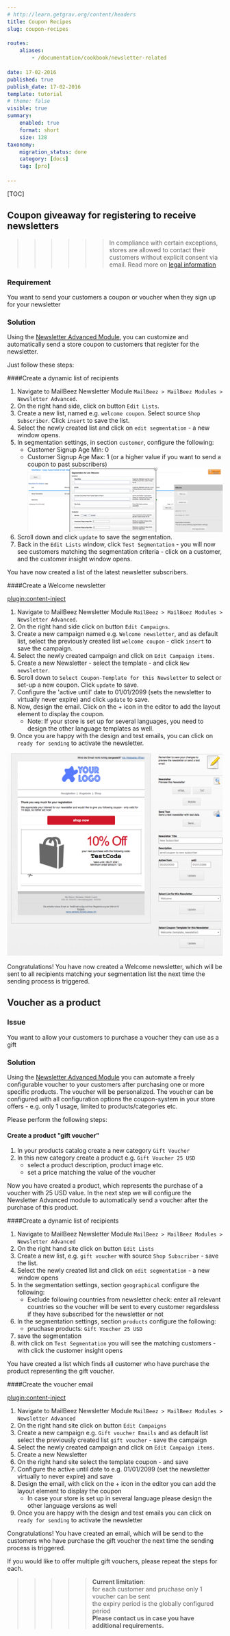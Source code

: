 ```yaml
---
# http://learn.getgrav.org/content/headers
title: Coupon Recipes
slug: coupon-recipes

routes:
    aliases:
        - /documentation/cookbook/newsletter-related

date: 17-02-2016
published: true
publish_date: 17-02-2016
template: tutorial
# theme: false
visible: true
summary:
    enabled: true
    format: short
    size: 128
taxonomy:
    migration_status: done
    category: [docs]
    tag: [pro]

---
```


[TOC]



## Coupon giveaway for registering to receive newsletters

>>>>>>  In compliance with certain exceptions, stores are allowed to contact their customers without explicit consent via email. Read more on [legal information](/about/legal-information)


### Requirement

You want to send your customers a coupon or voucher when they sign up for your newsletter

### Solution

Using the [Newsletter Advanced Module](/documentation/mailbeez/newsletter), you can customize and automatically send a store coupon to customers that register for the newsletter.

Just follow these steps:

####Create a dynamic list of recipients

1. Navigate to MailBeez Newsletter Module `MailBeez > MailBeez Modules > Newsletter Advanced`.
1. On the right hand side, click on button `Edit Lists`.
1. Create a new list, named e.g. `welcome coupon`. Select source `Shop Subscriber`. Click `insert` to save the list.
1. Select the newly created list and click on `edit segmentation` - a new window opens.
1. In segmentation settings, in section `customer`, configure the following:
    - Customer Signup Age Min: 0
    - Customer Signup Age Max: 1 (or a higher value if you want to send a coupon to past subscribers)
![List](Screen_welcome_list.en.png?lightbox=true)
1. Scroll down and click `update` to save the segmentation.
1. Back in the `Edit Lists` window, click `Test Segmentation` - you will now see customers matching the segmentation criteria - click on a customer, and the customer insight window opens.

You have now created a list of the latest newsletter subscribers.



####Create a Welcome newsletter

[plugin:content-inject](/content_blocks/pro_template_coupon_setup)


1. Navigate to MailBeez Newsletter Module `MailBeez > MailBeez Modules > Newsletter Advanced`. 
1. On the right hand side click on button  `Edit Campaigns`.
1. Create a new campaign named e.g. `Welcome newsletter`, and as default list, select the previously created list `welcome coupon` - click `insert` to save the campaign.
1. Select the newly created campaign and click on `Edit Campaign items`.
1. Create a new Newsletter - select the template - and click `New newsletter`.
1. Scroll down to `Select Coupon-Template for this Newsletter` to select or set-up a new coupon. Click `update` to save.
1. Configure the 'active until' date to 01/01/2099 (sets the newsletter to virtually never expire) and click `update` to save.
1. Now, design the email. Click on the + icon in the editor to add the layout element to display the coupon.
    - Note: If your store is set up for several languages, you need to design the other language templates as well.
1. Once you are happy with the design and test emails, you can click on `ready for sending` to activate the newsletter.    

![List](Screen_welcome_email.en.png?lightbox=true)

Congratulations! You have now created a Welcome newsletter, which will be sent to all recipients matching your segmentation list the next time the sending process is triggered.





## Voucher as a product

### Issue
You want to allow your customers to purchase a voucher they can use as a gift


### Solution
Using the [Newsletter Advanced Module](/documentation/mailbeez/newsletter) you can automate a freely configurable voucher to your customers after purchasing one or more specific products. The voucher will be personalized. The voucher can be configured with all configuration options the coupon-system in your store offers - e.g. only 1 usage, limited to products/categories etc.


Please perform the following steps:
 
#### Create a product "gift voucher"
 
1. In your products catalog create a new category `Gift Voucher`
1. In this new category create a product e.g. `Gift Voucher 25 USD`
    - select a product description, product image etc.
    - set a price matching the value of the voucher

Now you have created a product, which represents the purchase of a voucher with 25 USD value. In the next step we will configure the Newsletter Advanced module to automatically send a voucher after the purchase of this product.


####Create a dynamic list of recipients

1. Navigate to MailBeez Newsletter Module `MailBeez > MailBeez Modules > Newsletter Advanced`
1. On the right hand site click on button `Edit Lists`
1. Create a new list, e.g. `gift voucher` with source `Shop Subscriber` - save the list.
1. Select the newly created list and click on `edit segmentation` - a new window opens
1. In the segmentation settings, section `geographical` configure the following:
    - Exclude following countries from newsletter check: enter all relevant countries so the voucher will be sent to every customer regardsless if they have subscribed for the newsletter or not
1. In the segmentation settings, section `products` configure the following:
    - pruchase products: `Gift Voucher 25 USD`
1. save the segmentation
1. with click on `Test Segmentation` you will see the matching customers - with click the customer insight opens

You have created a list which finds all customer who have purchase the product representing the gift voucher.





####Create the voucher email

[plugin:content-inject](/content_blocks/pro_template_coupon_setup)

1. Navigate to MailBeez Newsletter Module `MailBeez > MailBeez Modules > Newsletter Advanced` 
1. On the right hand site click on button  `Edit Campaigns`
1. Create a new campaign e.g. `Gift voucher Emails` and as default list select the previously created list `gift voucher` - save the campaign
1. Select the newly created campaign and click on `Edit Campaign items`.
1. Create a new Newsletter
1. On the right hand site select the template coupon - and save
1. Configure the active until date to e.g. 01/01/2099 (set the newsletter virtually to never expire) and save
1. Design the email, with click on the + icon in the editor you can add the layout element to display the coupon
    - In case your store is set up in several language please design the other language versions as well
1. Once you are happy with the design and test emails you can click on `ready for sending` to activate the newsletter 


Congratulations! You have created an email, which will be send to the customers who have purchase the gift voucher the next time the sending process is triggered.

If you would like to offer multiple gift vouchers, please repeat the steps for each.


>>>>> **Current limitation**:   
>>>>> for each customer and pruchase only 1 voucher can be sent  
>>>>> the expiry period is the globally configured period  
>>>>> **Please contact us in case you have additional requirements.**  
